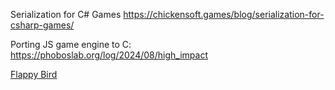 Serialization for C# Games
https://chickensoft.games/blog/serialization-for-csharp-games/

Porting JS game engine to C: https://phoboslab.org/log/2024/08/high_impact


[Flappy Bird](https://github.com/alxyng/flappybird)
